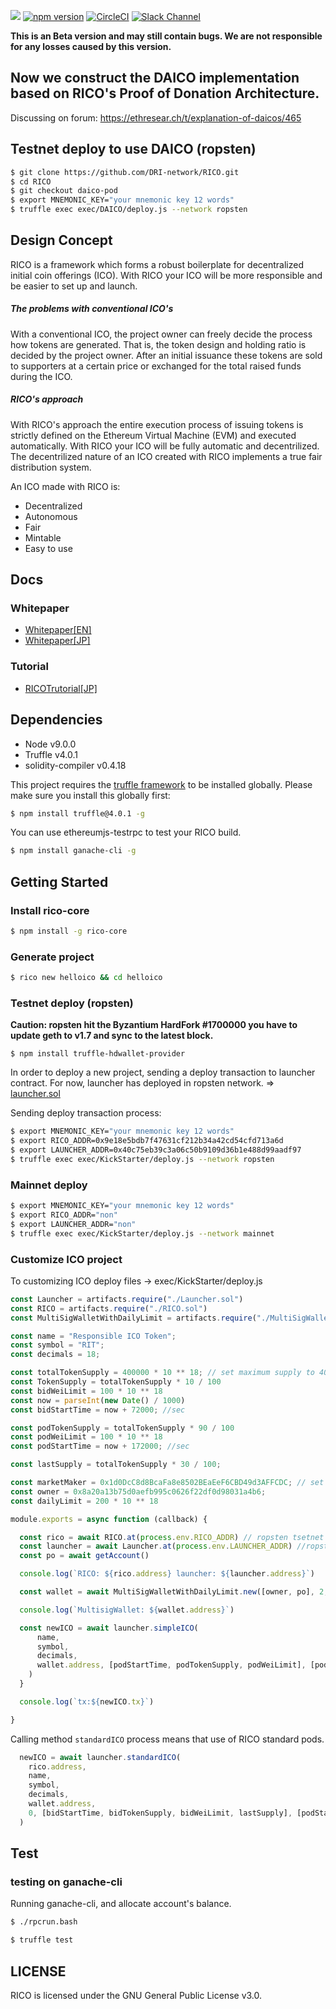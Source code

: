 ![](https://dri.network/static/images/rico-banner.png)
[![npm version](https://badge.fury.io/js/rico-core.svg)](https://badge.fury.io/js/rico-core)
[![CircleCI](https://circleci.com/gh/DRI-network/RICO/tree/master.svg?style=shield)](https://circleci.com/gh/DRI-project/RICO/tree/master)
[![Slack Channel](https://dri-slack.now.sh/badge.svg)](https://dri-slack.now.sh/)

**This is an Beta version and may still contain bugs. We are not responsible for any losses caused by this version.**

## Now we construct the DAICO implementation based on RICO's Proof of Donation Architecture.

Discussing on forum: https://ethresear.ch/t/explanation-of-daicos/465

## Testnet deploy to use DAICO (ropsten)

```bash
$ git clone https://github.com/DRI-network/RICO.git
$ cd RICO 
$ git checkout daico-pod
$ export MNEMONIC_KEY="your mnemonic key 12 words" 
$ truffle exec exec/DAICO/deploy.js --network ropsten
```

## Design Concept

RICO is a framework which forms a robust boilerplate for decentralized initial coin offerings (ICO). With RICO your ICO will be more responsible and be easier to set up and launch.

##### The problems with conventional ICO's

With a conventional ICO, the project owner can freely decide the process how tokens are generated. That is, the token design and holding ratio is decided by the project owner. After an initial issuance these tokens are sold to supporters at a certain price or exchanged for the total raised funds during the ICO.

##### RICO's approach

With RICO's approach the entire execution process of issuing tokens is strictly defined on the Ethereum Virtual Machine (EVM) and executed automatically. With RICO your ICO will be fully automatic and decentrilized. The decentrilized nature of an ICO created with RICO implements a true fair distribution system.

An ICO made with RICO is:
- Decentralized
- Autonomous
- Fair
- Mintable
- Easy to use

## Docs
### Whitepaper
- [Whitepaper[EN]](https://dri.network/static/RICO-whitepaper-en.pdf)
- [Whitepaper[JP]](https://dri.network/static/RICO-whitepaper.pdf)

### Tutorial
- [RICOTrutorial[JP]](https://scrapbox.io/DRI-community/RICO_Tutorial%EF%BC%88%E3%83%AA%E3%82%B3%E3%83%BC%E3%81%AE%E3%83%81%E3%83%A5%E3%83%BC%E3%83%88%E3%83%AA%E3%82%A2%E3%83%AB%EF%BC%89)


## Dependencies

- Node v9.0.0
- Truffle v4.0.1
- solidity-compiler v0.4.18

This project requires the [truffle framework](http://truffleframework.com/) to be installed globally. Please make sure you install this globally first:
```bash
$ npm install truffle@4.0.1 -g 
```
You can use ethereumjs-testrpc to test your RICO build.
```bash
$ npm install ganache-cli -g
```

## Getting Started 

### Install rico-core
```bash
$ npm install -g rico-core
```

### Generate project
```bash
$ rico new helloico && cd helloico 
```

### Testnet deploy (ropsten)

**Caution: ropsten hit the Byzantium HardFork #1700000 you have to update geth to v1.7 and sync to the latest block.**

```
$ npm install truffle-hdwallet-provider
```
In order to deploy a new project, sending a deploy transaction to launcher contract.
For now, launcher has deployed in ropsten network. => [launcher.sol](https://ropsten.etherscan.io/address/0x40c75eb39c3a06c50b9109d36b1e488d99aadf97)

Sending deploy transaction process:
```bash
$ export MNEMONIC_KEY="your mnemonic key 12 words" 
$ export RICO_ADDR=0x9e18e5bdb7f47631cf212b34a42cd54cfd713a6d
$ export LAUNCHER_ADDR=0x40c75eb39c3a06c50b9109d36b1e488d99aadf97
$ truffle exec exec/KickStarter/deploy.js --network ropsten
``` 



### Mainnet deploy

```bash
$ export MNEMONIC_KEY="your mnemonic key 12 words" 
$ export RICO_ADDR="non"
$ export LAUNCHER_ADDR="non"
$ truffle exec exec/KickStarter/deploy.js --network mainnet
``` 

### Customize ICO project

To customizing ICO deploy files -> exec/KickStarter/deploy.js
```js
const Launcher = artifacts.require("./Launcher.sol")
const RICO = artifacts.require("./RICO.sol")
const MultiSigWalletWithDailyLimit = artifacts.require("./MultiSigWalletWithDailyLimit.sol")

const name = "Responsible ICO Token";
const symbol = "RIT";
const decimals = 18;

const totalTokenSupply = 400000 * 10 ** 18; // set maximum supply to 400,000.
const TokenSupply = totalTokenSupply * 10 / 100
const bidWeiLimit = 100 * 10 ** 18
const now = parseInt(new Date() / 1000)
const bidStartTime = now + 72000; //sec

const podTokenSupply = totalTokenSupply * 90 / 100
const podWeiLimit = 100 * 10 ** 18
const podStartTime = now + 172000; //sec

const lastSupply = totalTokenSupply * 30 / 100;

const marketMaker = 0x1d0DcC8d8BcaFa8e8502BEaEeF6CBD49d3AFFCDC; // set first market maker's address 
const owner = 0x8a20a13b75d0aefb995c0626f22df0d98031a4b6;
const dailyLimit = 200 * 10 ** 18

module.exports = async function (callback) {

  const rico = await RICO.at(process.env.RICO_ADDR) // ropsten tsetnet
  const launcher = await Launcher.at(process.env.LAUNCHER_ADDR) //ropsten testnet
  const po = await getAccount()

  console.log(`RICO: ${rico.address} launcher: ${launcher.address}`)

  const wallet = await MultiSigWalletWithDailyLimit.new([owner, po], 2, dailyLimit)

  console.log(`MultisigWallet: ${wallet.address}`)

  const newICO = await launcher.simpleICO(
      name,
      symbol,
      decimals,
      wallet.address, [podStartTime, podTokenSupply, podWeiLimit], [podTokenSupply / 2, podStartTime + 78000]
    )
  }

  console.log(`tx:${newICO.tx}`)

}

```

Calling method `standardICO` process means that use of RICO standard pods.
```js
  newICO = await launcher.standardICO(
    rico.address,
    name,
    symbol,
    decimals,
    wallet.address,
    0, [bidStartTime, bidTokenSupply, bidWeiLimit, lastSupply], [podStartTime, podTokenSupply, podWeiLimit], [po, owner], [marketMaker]
  )
```

## Test 

### testing on ganache-cli

Running ganache-cli, and allocate account's balance.

```bash
$ ./rpcrun.bash
```

```bash
$ truffle test 
```

## LICENSE
RICO is licensed under the GNU General Public License v3.0.
